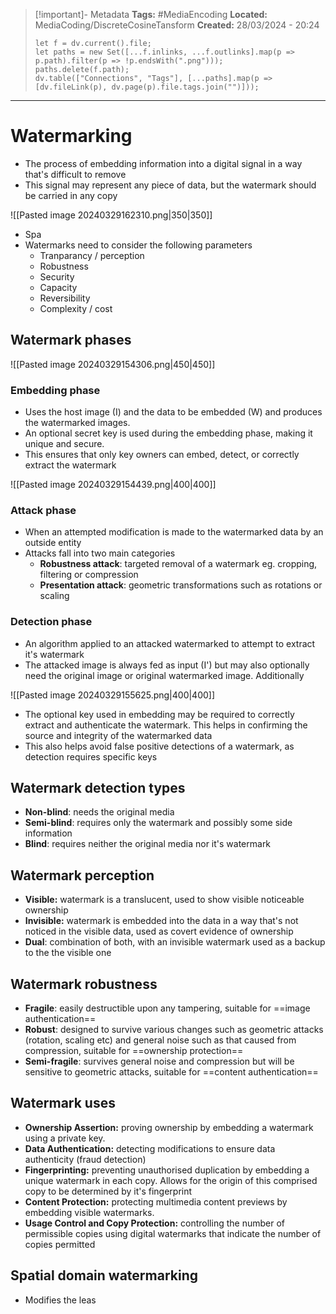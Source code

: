 > [!important]- Metadata
> **Tags:** #MediaEncoding 
> **Located:** MediaCoding/DiscreteCosineTansform
> **Created:** 28/03/2024 - 20:24
> ```dataviewjs
> let f = dv.current().file;
> let paths = new Set([...f.inlinks, ...f.outlinks].map(p => p.path).filter(p => !p.endsWith(".png")));
> paths.delete(f.path);
> dv.table(["Connections", "Tags"], [...paths].map(p => [dv.fileLink(p), dv.page(p).file.tags.join("")]));
> ```

___
# Watermarking
- The process of embedding information into a digital signal in a way that's difficult to remove
- This signal may represent any piece of data, but the watermark should be carried in any copy

![[Pasted image 20240329162310.png|350|350]]
- Spa
- Watermarks need to consider the following parameters 
	- Tranparancy / perception
	- Robustness 
	- Security
	- Capacity
	- Reversibility
	- Complexity / cost

## Watermark phases


![[Pasted image 20240329154306.png|450|450]]

### Embedding phase

- Uses the host image (I) and the data to be embedded (W) and produces the watermarked images. 
- An optional secret key is used during the embedding phase, making it unique and secure. 
- This ensures that only  key owners can embed, detect, or correctly extract the watermark

![[Pasted image 20240329154439.png|400|400]]

### Attack phase
- When an attempted modification is made to the watermarked data by an outside entity
- Attacks fall into two main categories 
	- **Robustness attack**: targeted removal of a watermark eg. cropping, filtering or compression
	- **Presentation attack**: geometric transformations such as rotations or scaling

### Detection phase
- An algorithm applied to an attacked watermarked to attempt to extract it's watermark 
- The attacked image is always fed as input (I') but may also optionally need the original image or original watermarked image. Additionally 

![[Pasted image 20240329155625.png|400|400]]
- The optional key used in embedding may be required to correctly extract and authenticate the watermark. This helps in confirming the source and integrity of the watermarked data
- This also helps avoid false positive detections of a watermark, as detection requires specific keys


## Watermark detection types
- **Non-blind**: needs the original media 
- **Semi-blind**: requires only the watermark and possibly some side information 
- **Blind**: requires neither the original media nor it's watermark
## Watermark perception
- **Visible:** watermark is a translucent, used to show visible noticeable ownership 
- **Invisible:** watermark is embedded into the data in a way that's not noticed in the visible data, used as covert evidence of ownership
- **Dual**: combination of both, with an invisible watermark used as a backup to the the visible one

## Watermark robustness
- **Fragile**: easily destructible upon any tampering, suitable for ==image authentication==
- **Robust**: designed to survive various changes such as geometric attacks (rotation, scaling etc) and general noise such as that caused from compression,  suitable for ==ownership protection==
- **Semi-fragile**: survives general noise and compression but will be sensitive to geometric attacks, suitable for ==content authentication==
## Watermark uses
- **Ownership Assertion:** proving ownership by embedding a watermark using a private key.
- **Data Authentication:** detecting modifications to ensure data authenticity (fraud detection)
- **Fingerprinting:** preventing unauthorised duplication by embedding a unique watermark in each copy. Allows for the origin of this comprised copy to be determined by it's fingerprint 
- **Content Protection:** protecting multimedia content previews by embedding visible watermarks.
- **Usage Control and Copy Protection:** controlling the number of permissible copies using digital watermarks that indicate the number of copies permitted 

## Spatial domain watermarking 
- Modifies the leas
